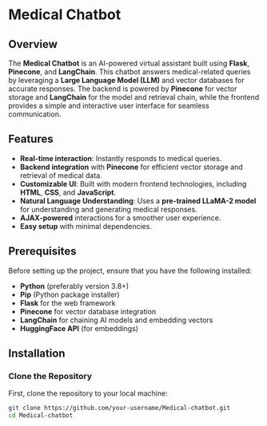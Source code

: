 # Medical Chatbot

## Overview

The **Medical Chatbot** is an AI-powered virtual assistant built using **Flask**, **Pinecone**, and **LangChain**. This chatbot answers medical-related queries by leveraging a **Large Language Model (LLM)** and vector databases for accurate responses. The backend is powered by **Pinecone** for vector storage and **LangChain** for the model and retrieval chain, while the frontend provides a simple and interactive user interface for seamless communication.

## Features

- **Real-time interaction**: Instantly responds to medical queries.
- **Backend integration** with **Pinecone** for efficient vector storage and retrieval of medical data.
- **Customizable UI**: Built with modern frontend technologies, including **HTML**, **CSS**, and **JavaScript**.
- **Natural Language Understanding**: Uses a **pre-trained LLaMA-2 model** for understanding and generating medical responses.
- **AJAX-powered** interactions for a smoother user experience.
- **Easy setup** with minimal dependencies.

## Prerequisites

Before setting up the project, ensure that you have the following installed:

- **Python** (preferably version 3.8+)
- **Pip** (Python package installer)
- **Flask** for the web framework
- **Pinecone** for vector database integration
- **LangChain** for chaining AI models and embedding vectors
- **HuggingFace API** (for embeddings)

## Installation

### Clone the Repository

First, clone the repository to your local machine:

```bash
git clone https://github.com/your-username/Medical-chatbot.git
cd Medical-chatbot
